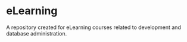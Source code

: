 eLearning
=========

A repository created for eLearning courses related to development and database administration.
